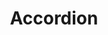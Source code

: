 ---
layout: pattern-lyne.njk
tags: 
    - lyne_components_de
    - lyne_components_accordion_de
key: accordion-lyne_de
title: Accordion
parent: lyne_components_de
order: 10
patternId: sbbAccordion
---